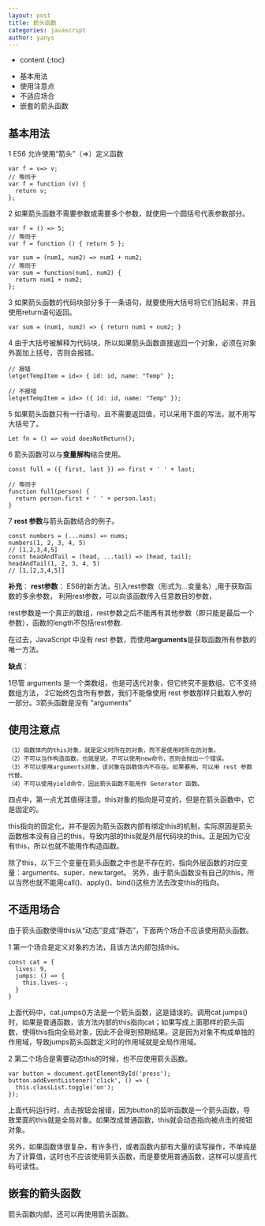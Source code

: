 ```yaml
---
layout: post
title: 箭头函数
categories: javascript
author: yanys
---
```


* content
{:toc}

- 基本用法
- 使用注意点
- 不适应场合
- 嵌套的箭头函数




## 基本用法
1 ES6 允许使用“箭头”（=>）定义函数
```
var f = v=> v;
// 等同于
var f = function (v) {
  return v;
};
``` 

2 如果箭头函数不需要参数或需要多个参数，就使用一个圆括号代表参数部分。
```
var f = () => 5;
// 等同于
var f = function () { return 5 };
```
```
var sum = (num1, num2) => num1 + num2;
// 等同于
var sum = function(num1, num2) {
  return num1 + num2;
};
``` 

3 如果箭头函数的代码块部分多于一条语句，就要使用大括号将它们括起来，并且使用return语句返回。
```
var sum = (num1, num2) => { return num1 + num2; }
``` 

4 由于大括号被解释为代码块，所以如果箭头函数直接返回一个对象，必须在对象外面加上括号，否则会报错。
 ```
// 报错
letgetTempItem = id=> { id: id, name: "Temp" };

// 不报错
letgetTempItem = id=> ({ id: id, name: "Temp" });
``` 

5 如果箭头函数只有一行语句，且不需要返回值，可以采用下面的写法，就不用写大括号了。
```
Let fn = () => void doesNotReturn();
```
 

6 箭头函数可以与**变量解构**结合使用。
```
const full = ({ first, last }) => first + ' ' + last;

// 等同于
function full(person) {
  return person.first + ' ' + person.last;
}
``` 

7  **rest 参数**与箭头函数结合的例子。
```
const numbers = (...nums) => nums;
numbers(1, 2, 3, 4, 5)
// [1,2,3,4,5]
const headAndTail = (head, ...tail) => [head, tail];
headAndTail(1, 2, 3, 4, 5)
// [1,[2,3,4,5]]
```
**补充**：
**rest参数**： 
ES6的新方法，引入rest参数（形式为...变量名）,用于获取函数的多余参数， 
利用rest参数，可以向该函数传入任意数目的参数， 

rest参数是一个真正的数组，rest参数之后不能再有其他参数（即只能是最后一个参数），函数的length不包括rest参数. 

在过去，JavaScript 中没有 rest 参数，而使用**arguments**是获取函数所有参数的唯一方法。
 
 **缺点**：  

1尽管 arguments 是一个类数组，也是可迭代对象，但它终究不是数组。它不支持数组方法， 
2它始终包含所有参数，我们不能像使用 rest 参数那样只截取入参的一部分。3箭头函数是没有 "arguments"
## 使用注意点
```
（1）函数体内的this对象，就是定义时所在的对象，而不是使用时所在的对象。
（2）不可以当作构造函数，也就是说，不可以使用new命令，否则会抛出一个错误。
（3）不可以使用arguments对象，该对象在函数体内不存在。如果要用，可以用 rest 参数代替。
（4）不可以使用yield命令，因此箭头函数不能用作 Generator 函数。
```
四点中，第一点尤其值得注意。this对象的指向是可变的，但是在箭头函数中，它是固定的。 

this指向的固定化，并不是因为箭头函数内部有绑定this的机制，实际原因是箭头函数根本没有自己的this，导致内部的this就是外层代码块的this。正是因为它没有this，所以也就不能用作构造函数。 


除了this，以下三个变量在箭头函数之中也是不存在的，指向外层函数的对应变量：arguments、super、new.target。
另外，由于箭头函数没有自己的this，所以当然也就不能用call()、apply()、bind()这些方法去改变this的指向。

## 不适用场合 

由于箭头函数使得this从“动态”变成“静态”，下面两个场合不应该使用箭头函数。 

1 第一个场合是定义对象的方法，且该方法内部包括this。
```
const cat = {
  lives: 9,
  jumps: () => {
    this.lives--;
  }
}
```
上面代码中，cat.jumps()方法是一个箭头函数，这是错误的。调用cat.jumps()时，如果是普通函数，该方法内部的this指向cat；如果写成上面那样的箭头函数，使得this指向全局对象，因此不会得到预期结果。这是因为对象不构成单独的作用域，导致jumps箭头函数定义时的作用域就是全局作用域。 

2  第二个场合是需要动态this的时候，也不应使用箭头函数。
```
var button = document.getElementById('press');
button.addEventListener('click', () => {
  this.classList.toggle('on');
});
```
上面代码运行时，点击按钮会报错，因为button的监听函数是一个箭头函数，导致里面的this就是全局对象。如果改成普通函数，this就会动态指向被点击的按钮对象。 

另外，如果函数体很复杂，有许多行，或者函数内部有大量的读写操作，不单纯是为了计算值，这时也不应该使用箭头函数，而是要使用普通函数，这样可以提高代码可读性。


## 嵌套的箭头函数
箭头函数内部，还可以再使用箭头函数。

